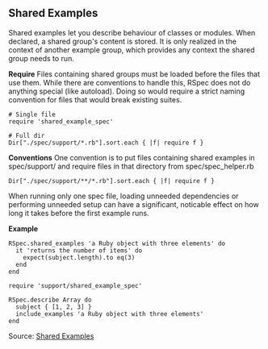 ## Shared Examples
Shared examples let you describe behaviour of classes or modules. When declared,
a shared group's content is stored. It is only realized in the context of
another example group, which provides any context the shared group needs to
run.

**Require**
Files containing shared groups must be loaded before the files that
use them. While there are conventions to handle this, RSpec does not do
anything special (like autoload). Doing so would require a strict naming
convention for files that would break existing suites.

```
# Single file
require 'shared_example_spec'

# Full dir
Dir["./spec/support/*.rb"].sort.each { |f| require f }
```

**Conventions**
One convention is to put files containing shared examples in spec/support/
and require files in that directory from spec/spec_helper.rb

```
Dir["./spec/support/**/*.rb"].sort.each { |f| require f }
```

When running only one spec file, loading unneeded dependencies or performing
unneeded setup can have a significant, noticable effect on how long it takes
before the first example runs.

**Example**

```
RSpec.shared_examples 'a Ruby object with three elements' do
  it 'returns the number of items' do
    expect(subject.length).to eq(3)
  end
end
```

```
require 'support/shared_example_spec'

RSpec.describe Array do
  subject { [1, 2, 3] }
  include_examples 'a Ruby object with three elements'
end
```

Source: [Shared Examples](https://relishapp.com/rspec/rspec-core/docs/example-groups/shared-examples)
